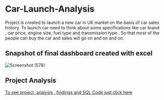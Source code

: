# Car-Launch-Analysis
Project is created to launch a new car in UK market on the basis of car sales history. To launch car need to think about some specifications like car brand , car price, engine size, fuel type and transmission type . So that most of the people can buy the car and sales will go on and on and on.
## Snapshot of final dashboard created with excel
![Screenshot (578)](https://user-images.githubusercontent.com/118553136/210787169-c4fd6bde-b8ec-4591-957f-47c450703c09.png)

## Project Analysis
[To see project ,analysis , findings and SQL Code just click here](https://1drv.ms/u/s!Asc9JcyLXumPbGVlzK9HzP7IfxA?e=HuJjmt)

